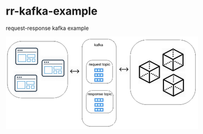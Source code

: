 # rr-kafka-example
request-response kafka example

![alt text](https://raw.githubusercontent.com/oen9/rr-kafka-example/main/img/rr.png "request-response")
